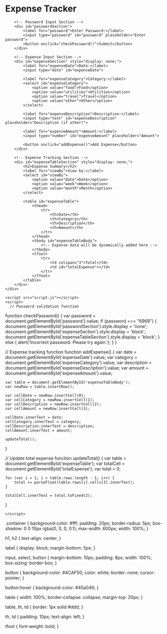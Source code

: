 <!DOCTYPE html>
<html lang="en">
<head>
    <meta charset="UTF-8">
    <meta name="viewport" content="width=device-width, initial-scale=1.0">
    <title>Expense Tracker</title>
    <link rel="stylesheet" href="styles.css">
</head>
<body>
    <div class="container">
        <h1>Expense Tracker</h1>
        
        <!-- Password Input Section -->
        <div id="passwordSection">
            <label for="password">Enter Password:</label>
            <input type="password" id="password" placeholder="Enter password">
            <button onclick="checkPassword()">Submit</button>
        </div>

        <!-- Expense Input Section -->
        <div id="expenseSection" style="display: none;">
            <label for="expenseDate">Date:</label>
            <input type="date" id="expenseDate">

            <label for="expenseCategory">Category:</label>
            <select id="expenseCategory">
                <option value="food">Food</option>
                <option value="utilities">Utilities</option>
                <option value="travel">Travel</option>
                <option value="other">Other</option>
            </select>

            <label for="expenseDescription">Description:</label>
            <input type="text" id="expenseDescription" placeholder="Description (if other)">

            <label for="expenseAmount">Amount:</label>
            <input type="number" id="expenseAmount" placeholder="Amount">

            <button onclick="addExpense()">Add Expense</button>
        </div>

        <!-- Expense Tracking Section -->
        <div id="expenseTableSection" style="display: none;">
            <h2>Expense Summary</h2>
            <label for="viewBy">View by:</label>
            <select id="viewBy">
                <option value="date">Date</option>
                <option value="week">Week</option>
                <option value="month">Month</option>
            </select>

            <table id="expenseTable">
                <thead>
                    <tr>
                        <th>Date</th>
                        <th>Category</th>
                        <th>Description</th>
                        <th>Amount</th>
                    </tr>
                </thead>
                <tbody id="expenseTableBody">
                    <!-- Expense data will be dynamically added here -->
                </tbody>
                <tfoot>
                    <tr>
                        <td colspan="3">Total</td>
                        <td id="totalExpense"></td>
                    </tr>
                </tfoot>
            </table>
        </div>
    </div>

    <script src="script.js"></script>
    <script>
      // Password validation function
function checkPassword() {
    var password = document.getElementById('password').value;
    if (password === "6969") {
        document.getElementById('passwordSection').style.display = 'none';
        document.getElementById('expenseSection').style.display = 'block';
        document.getElementById('expenseTableSection').style.display = 'block';
    } else {
        alert('Incorrect password. Please try again.');
    }
}

// Expense tracking function
function addExpense() {
    var date = document.getElementById('expenseDate').value;
    var category = document.getElementById('expenseCategory').value;
    var description = document.getElementById('expenseDescription').value;
    var amount = document.getElementById('expenseAmount').value;

    var table = document.getElementById('expenseTableBody');
    var newRow = table.insertRow();

    var cellDate = newRow.insertCell(0);
    var cellCategory = newRow.insertCell(1);
    var cellDescription = newRow.insertCell(2);
    var cellAmount = newRow.insertCell(3);

    cellDate.innerText = date;
    cellCategory.innerText = category;
    cellDescription.innerText = description;
    cellAmount.innerText = amount;

    updateTotal();
}

// Update total expense
function updateTotal() {
    var table = document.getElementById('expenseTable');
    var totalCell = document.getElementById('totalExpense');
    var total = 0;

    for (var i = 1; i < table.rows.length - 1; i++) {
        total += parseFloat(table.rows[i].cells[3].innerText);
    }

    totalCell.innerText = total.toFixed(2);
}
  
    </script>
</body {
    font-family: Arial, sans-serif;
    background-color: #f4f4f4;
    display: flex;
    justify-content: center;
    align-items: center;
    height: 100vh;
    margin: 0;
}

.container {
    background-color: #fff;
    padding: 20px;
    border-radius: 5px;
    box-shadow: 0 0 10px rgba(0, 0, 0, 0.1);
    max-width: 600px;
    width: 100%;
}

h1, h2 {
    text-align: center;
}

label {
    display: block;
    margin-bottom: 5px;
}

input, select, button {
    margin-bottom: 10px;
    padding: 8px;
    width: 100%;
    box-sizing: border-box;
}

button {
    background-color: #4CAF50;
    color: white;
    border: none;
    cursor: pointer;
}

button:hover {
    background-color: #45a049;
}

table {
    width: 100%;
    border-collapse: collapse;
    margin-top: 20px;
}

table, th, td {
    border: 1px solid #ddd;
}

th, td {
    padding: 10px;
    text-align: left;
}

tfoot {
    font-weight: bold;
}
>
</html>
